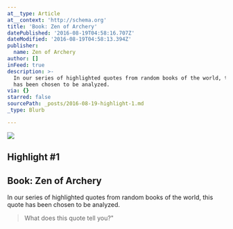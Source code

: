 ```yaml
---
at__type: Article
at__context: 'http://schema.org'
title: 'Book: Zen of Archery'
datePublished: '2016-08-19T04:58:16.707Z'
dateModified: '2016-08-19T04:58:13.394Z'
publisher:
  name: Zen of Archery
author: []
inFeed: true
description: >-
  In our series of highlighted quotes from random books of the world, this quote
  has been chosen to be analyzed.
via: {}
starred: false
sourcePath: _posts/2016-08-19-highlight-1.md
_type: Blurb

---
```

<article style=""><img src="https://imgflo.herokuapp.com/graph/vahj1ThiexotieMo/938c4111176b1d801297e00994bc3eee/croprotate.jpg?cropheight=2988&amp;cropwidth=5312&amp;degrees=-180&amp;input=https%3A%2F%2Fthe-grid-user-content.s3-us-west-2.amazonaws.com%2Ffd5440a3-791c-46c6-b288-dd19d6a7eb8f.jpg&amp;x=0&amp;y=0" /><h1>Highlight #1</h1></article>

## Book: Zen of Archery

In our series of highlighted quotes from random books of the world, this quote has been chosen to be analyzed.

> What does this quote tell you?"